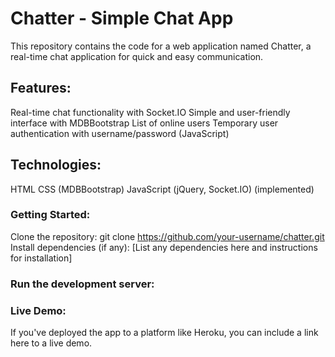 # Chatter - Simple Chat App
This repository contains the code for a web application named Chatter, a real-time chat application for quick and easy communication.

## Features:

Real-time chat functionality with Socket.IO 
Simple and user-friendly interface with MDBBootstrap
List of online users
Temporary user authentication with username/password (JavaScript)
## Technologies:

HTML
CSS (MDBBootstrap)
JavaScript (jQuery, Socket.IO) (implemented)
### Getting Started:

Clone the repository: git clone https://github.com/your-username/chatter.git
Install dependencies (if any): [List any dependencies here and instructions for installation]
### Run the development server:
### Live Demo:

If you've deployed the app to a platform like Heroku, you can include a link here to a live demo.